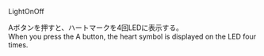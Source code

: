 
LightOnOff  

  Aボタンを押すと、ハートマークを4回LEDに表示する。  
  When you press the A button, the heart symbol is displayed on the LED four times.  

